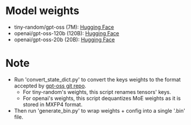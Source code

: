 # Model weights
- tiny-random/gpt-oss (7M): [Hugging Face](https://huggingface.co/tiny-random/gpt-oss)
- openai/gpt-oss-120b (120B): [Hugging Face](https://huggingface.co/openai/gpt-oss-120b)
- openai/gpt-oss-20b (20B): [Hugging Face](https://huggingface.co/openai/gpt-oss-20b)

# Note
- Run 'convert_state_dict.py' to convert the keys weights to the format accepted by [gpt-oss git repo](https://github.com/openai/gpt-oss/tree/main/gpt_oss).
  - For tiny-random's weights, this script renames tensors' keys.
  - For openai's weights, this script dequantizes MoE weights as it is stored in MXFP4 format.
- Then run 'generate_bin.py' to wrap weights + config into a single '.bin' file.
